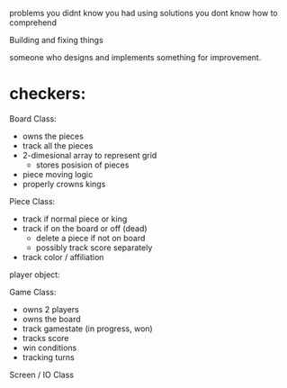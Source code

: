 problems you didnt know you had
using solutions you dont know how to comprehend


Building and fixing things


someone who designs and implements something for improvement.


# checkers:

Board Class:
- owns the pieces
- track all the pieces
- 2-dimesional array to represent grid 
  - stores posision of pieces
- piece moving logic
- properly crowns kings


Piece Class:
- track if normal piece or king
- track if on the board or off (dead)
  - delete a piece if not on board
  - possibly track score separately
- track color / affiliation

player object:


Game Class:
- owns 2 players
- owns the board
- track gamestate (in progress, won)
- tracks score
- win conditions
- tracking turns

Screen / IO Class

